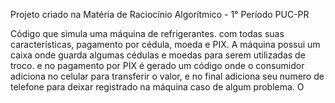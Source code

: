 Projeto criado na Matéria de Raciocínio Algorítmico - 1° Período PUC-PR

Código que simula uma máquina de refrigerantes. com todas suas características, pagamento por cédula, moeda e PIX.
A máquina possui um caixa onde guarda algumas cédulas e moedas para serem utilizadas de troco. e no pagamento por PIX é 
gerado um código onde o consumidor adiciona no celular para transferir o valor, e no final adiciona seu numero de telefone para deixar registrado
na máquina caso de algum problema.
O 
